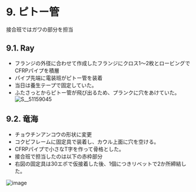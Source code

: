 # 9. ピトー管
接合班ではガワの部分を担当
## 9.1. Ray
- フランジの外径に合わせて作成したフランジにクロス1～2枚とロービングでCFRPパイプを積層
- パイプ先端に電装班がピトー管を装着
- 当日は養生テープで固定していた。
- ふたさっとからピトー管が飛び出るため、プランクに穴をあけていた。
![S__51159045](https://github.com/user-attachments/assets/8566ccb0-90dd-4f8f-94fd-bf7b4f7b0360)

## 9.2. 竜海
- チョウチンアンコウの形状に変更
- コクピフレームに固定具で装着し、カウル上面に穴を空ける。
- CFRPパイプで小さなT字を作って骨格とした。
- 接合班で担当したのは以下の赤枠部分
- 右図の固定具は30エポで仮接着した後、1個につきリベットで2か所締結した。

![image](https://github.com/user-attachments/assets/66f82a09-0658-461d-b2a1-1940495b0f55)
